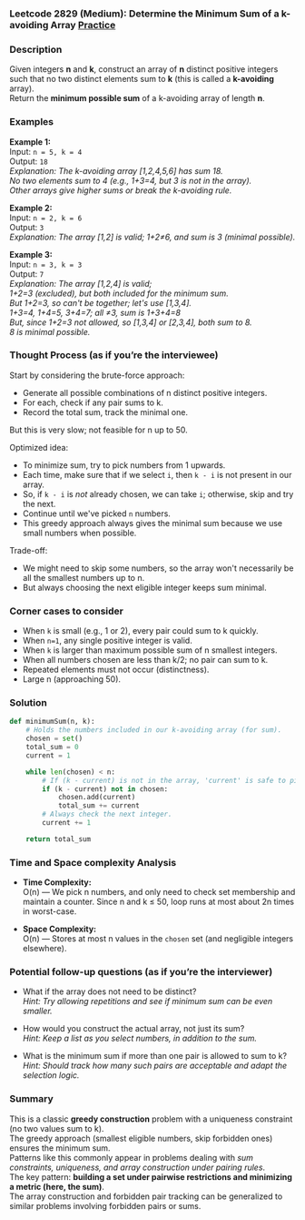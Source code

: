 ### Leetcode 2829 (Medium): Determine the Minimum Sum of a k-avoiding Array [Practice](https://leetcode.com/problems/determine-the-minimum-sum-of-a-k-avoiding-array)

### Description  
Given integers **n** and **k**, construct an array of **n** distinct positive integers such that no two distinct elements sum to **k** (this is called a **k-avoiding** array).  
Return the **minimum possible sum** of a k-avoiding array of length **n**.

### Examples  

**Example 1:**  
Input: `n = 5, k = 4`  
Output: `18`  
*Explanation: The k-avoiding array [1,2,4,5,6] has sum 18.  
No two elements sum to 4 (e.g., 1+3=4, but 3 is not in the array).  
Other arrays give higher sums or break the k-avoiding rule.*

**Example 2:**  
Input: `n = 2, k = 6`  
Output: `3`  
*Explanation: The array [1,2] is valid; 1+2≠6, and sum is 3 (minimal possible).*

**Example 3:**  
Input: `n = 3, k = 3`  
Output: `7`  
*Explanation: The array [1,2,4] is valid;  
 1+2=3 (excluded), but both included for the minimum sum.  
 But 1+2=3, so can't be together; let's use [1,3,4].  
 1+3=4, 1+4=5, 3+4=7; all ≠3, sum is 1+3+4=8  
 But, since 1+2=3 not allowed, so [1,3,4] or [2,3,4], both sum to 8.  
 8 is minimal possible.*

### Thought Process (as if you’re the interviewee)  
Start by considering the brute-force approach:
- Generate all possible combinations of n distinct positive integers.
- For each, check if any pair sums to k.
- Record the total sum, track the minimal one.

But this is very slow; not feasible for n up to 50.

Optimized idea:
- To minimize sum, try to pick numbers from 1 upwards.
- Each time, make sure that if we select `i`, then `k - i` is not present in our array.
- So, if `k - i` is *not* already chosen, we can take `i`; otherwise, skip and try the next.
- Continue until we've picked `n` numbers.
- This greedy approach always gives the minimal sum because we use small numbers when possible.

Trade-off:
- We might need to skip some numbers, so the array won't necessarily be all the smallest numbers up to n.
- But always choosing the next eligible integer keeps sum minimal.

### Corner cases to consider  
- When `k` is small (e.g., 1 or 2), every pair could sum to k quickly.
- When `n=1`, any single positive integer is valid.
- When `k` is larger than maximum possible sum of n smallest integers.
- When all numbers chosen are less than k/2; no pair can sum to k.
- Repeated elements must not occur (distinctness).
- Large n (approaching 50).

### Solution

```python
def minimumSum(n, k):
    # Holds the numbers included in our k-avoiding array (for sum).
    chosen = set()
    total_sum = 0
    current = 1

    while len(chosen) < n:
        # If (k - current) is not in the array, 'current' is safe to pick.
        if (k - current) not in chosen:
            chosen.add(current)
            total_sum += current
        # Always check the next integer.
        current += 1

    return total_sum
```

### Time and Space complexity Analysis  

- **Time Complexity:**  
  O(n) — We pick n numbers, and only need to check set membership and maintain a counter. Since n and k ≤ 50, loop runs at most about 2n times in worst-case.

- **Space Complexity:**  
  O(n) — Stores at most n values in the `chosen` set (and negligible integers elsewhere).

### Potential follow-up questions (as if you’re the interviewer)  

- What if the array does not need to be distinct?  
  *Hint: Try allowing repetitions and see if minimum sum can be even smaller.*

- How would you construct the actual array, not just its sum?  
  *Hint: Keep a list as you select numbers, in addition to the sum.*

- What is the minimum sum if more than one pair is allowed to sum to k?  
  *Hint: Should track how many such pairs are acceptable and adapt the selection logic.*

### Summary
This is a classic **greedy construction** problem with a uniqueness constraint (no two values sum to k).  
The greedy approach (smallest eligible numbers, skip forbidden ones) ensures the minimum sum.  
Patterns like this commonly appear in problems dealing with *sum constraints, uniqueness, and array construction under pairing rules*.  
The key pattern: **building a set under pairwise restrictions and minimizing a metric (here, the sum)**.  
The array construction and forbidden pair tracking can be generalized to similar problems involving forbidden pairs or sums.